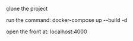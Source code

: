 clone the project

run the command:
docker-compose up --build -d

open the front at: localhost:4000
